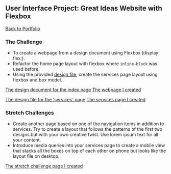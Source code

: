 ## User Interface Project: Great Ideas Website with Flexbox

[Back to Portfolio](https://majikpig.github.io)

### The Challenge
* To create a webpage from a design document using Flexbox (display: flex;).
* Refactor the home page layout with flexbox where `inline-block` was used before.
* Using the provided [design file](design-files/services-desktop-design.png), create the services page layout using flexbox and box model.

[The design document for the index page](/design-files/desktop.jpg)
[The webpage I created](/great-idea/index.html)

[The design file for the 'services' page](design-files/services-desktop-design.png)
[The services page I created](/great-idea/services.html)

### Stretch Challenges

* Create another page based on one of the navigation items in addition to services.  Try to create a layout that follows the patterns of the first two designs but with your own creative twist.  Use lorem ipsum text for all your content.
* Introduce media queries into your services page to create a mobile view that stacks all the boxes on top of each other on phone but looks like the layout file on desktop.

[The stretch challenge page I created](/great-idea/contact.html)

